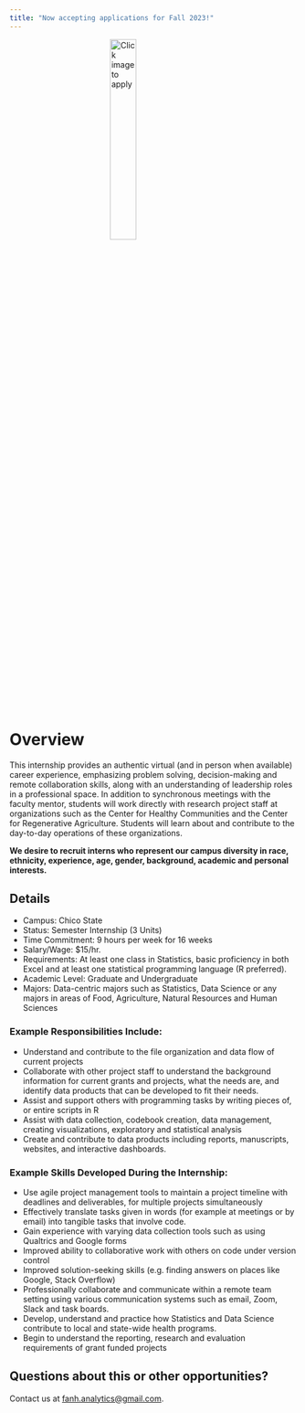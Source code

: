 ```yaml
---
title: "Now accepting applications for Fall 2023!"
---
```



<a href="https://forms.gle/K53MEHeKm2Bzng5T9"> <img alt="Click image to apply" src="/img/apply_here/apply_1.png" width="30%" style="display: block; margin: auto;"/></a>


# Overview 

This internship provides an authentic virtual (and in person when available) career experience, emphasizing problem solving, decision-making and remote collaboration skills, along with an understanding of leadership roles in a professional space. In addition to synchronous meetings with the faculty mentor, students will work directly with research project staff at organizations such as the Center for Healthy Communities and the Center for Regenerative Agriculture. Students will learn about and contribute to the day-to-day operations of these organizations. 

**We desire to recruit interns who represent our campus diversity in race, ethnicity, experience, age, gender, background, academic and personal interests.**




## Details

* Campus: Chico State
* Status: Semester Internship (3 Units)
* Time Commitment:  9 hours per week for 16 weeks
* Salary/Wage: $15/hr.
* Requirements: At least one class in Statistics, basic proficiency in both Excel and at least one statistical programming language (R preferred). 
* Academic Level: Graduate and Undergraduate
* Majors: Data-centric majors such as Statistics, Data Science or any majors in areas of Food, Agriculture, Natural Resources and Human Sciences



### Example Responsibilities Include: 

* Understand and contribute to the file organization and data flow of current projects
* Collaborate with other project staff to understand the background information for current grants and projects, what the needs are, and identify data products that can be developed to fit their needs. 
* Assist and support others with programming tasks by writing pieces of, or entire scripts in R
* Assist with data collection, codebook creation, data management, creating visualizations, exploratory and statistical analysis
* Create and contribute to data products including reports, manuscripts, websites, and interactive dashboards. 

### Example Skills Developed During the Internship: 

* Use agile project management tools to maintain a project timeline with deadlines and deliverables, for multiple projects simultaneously 
* Effectively translate tasks given in words (for example at meetings or by email) into tangible tasks that involve code.
* Gain experience with varying data collection tools such as using Qualtrics and Google forms 
* Improved ability to collaborative work with others on code under version control 
* Improved solution-seeking skills (e.g. finding answers on places like Google, Stack Overflow)
* Professionally collaborate and communicate within a remote team setting using various communication systems such as email, Zoom, Slack and task boards. 
* Develop, understand and practice how Statistics and Data Science contribute to local and state-wide health programs. 
* Begin to understand the reporting, research and evaluation requirements of grant funded projects


## Questions about this or other opportunities?

Contact us at fanh.analytics@gmail.com. 

